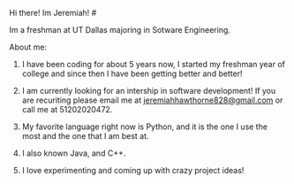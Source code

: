 Hi there! Im Jeremiah! # 

Im a freshman at UT Dallas majoring in Sotware Engineering. 

About me: 

1. I have been coding for about 5 years now, I started my freshman year of college and since then I have been getting better and better! 

2. I am currently looking for an intership in software development! If you are recuriting please email me at jeremiahhawthorne828@gmail.com or call me at 51202020472. 

3. My favorite language right now is Python, and it is the one I use the most and the one that I am best at. 

4. I also known Java, and C++. 

5. I love experimenting and coming up with crazy project ideas! 

